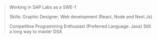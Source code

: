 > Working in SAP Labs as a SWE-1
> 
> Skills: Graphic Designer, Web development (React, Node and Next.Js)
> 
> Competitive Programming Enthusiast (Preferred Language: Java) Still a long way to master DSA
> 
